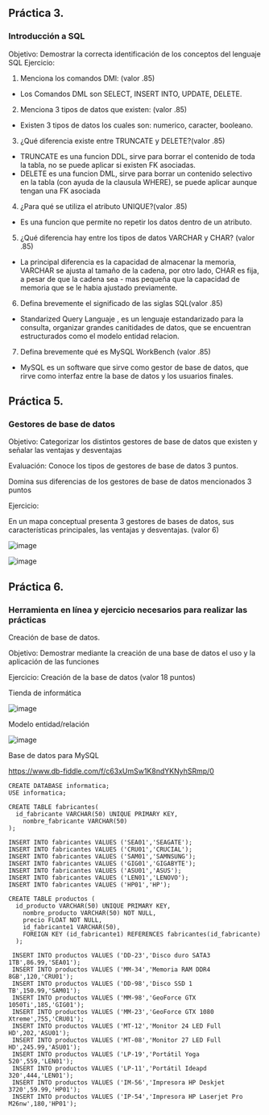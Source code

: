 ## Práctica 3.
### Introducción a SQL
Objetivo: Demostrar la correcta identificación de los conceptos del lenguaje SQL
Ejercicio:

1. Menciona los comandos DMl: (valor .85)
- Los Comandos DML son SELECT, INSERT INTO, UPDATE, DELETE.

2. Menciona 3 tipos de datos que existen: (valor .85)
- Existen 3 tipos de datos los cuales son: numerico, caracter, booleano.


3. ¿Qué diferencia existe entre TRUNCATE y DELETE?(valor .85)
- TRUNCATE es una funcion DDL, sirve para borrar el contenido de toda la tabla, no se puede aplicar si existen FK asociadas.
- DELETE es una funcion DML, sirve para borrar un contenido selectivo en la tabla (con ayuda de la clausula WHERE), se puede aplicar aunque tengan una FK asociada

4. ¿Para qué se utiliza el atributo UNIQUE?(valor .85)
- Es una funcion que permite no repetir los datos dentro de un atributo.

5. ¿Qué diferencia hay entre los tipos de datos VARCHAR y CHAR? (valor .85)
- La principal diferencia es la capacidad de almacenar la memoria, VARCHAR se ajusta al tamaño de la cadena, por otro lado, CHAR es fija, a pesar de que la cadena sea  - mas pequeña que la capacidad de memoria que se le habia ajustado previamente.

6. Defina brevemente el significado de las siglas SQL(valor .85)
- Standarized Query Languaje , es un lenguaje estandarizado para la consulta, organizar  grandes canitidades de datos, que se encuentran estructurados como el modelo entidad relacion.

7. Defina brevemente qué es MySQL WorkBench (valor .85)
- MySQL es un software que sirve como gestor de base de datos, que rirve como interfaz entre la base de datos y los usuarios finales.
## Práctica 5.
### Gestores de base de datos

Objetivo: Categorizar los distintos gestores de base de datos que existen y señalar las
ventajas y desventajas

Evaluación: Conoce los tipos de gestores de base de datos 3 puntos.

Domina sus diferencias de los gestores de base de datos mencionados 3 puntos

Ejercicio:

En un mapa conceptual presenta 3 gestores de bases de datos, sus características
principales, las ventajas y desventajas. (valor 6)

![image](https://user-images.githubusercontent.com/91554777/170415427-e2b7321b-a97f-43b0-ac24-6e506c307e6b.png)

![image](https://user-images.githubusercontent.com/34118685/170531194-8e77b272-aeed-43ba-b3d7-2a3aa757dfe7.png)


## Práctica 6.
### Herramienta en línea y ejercicio necesarios para realizar las prácticas

Creación de base de datos.

Objetivo: Demostrar mediante la creación de una base de datos el uso y la aplicación de
las funciones

Ejercicio: Creación de la base de datos (valor 18 puntos)

Tienda de informática

![image](https://user-images.githubusercontent.com/91554777/170415101-717bca19-3644-46a9-8a57-8d5940c5d283.png)




Modelo entidad/relación

![image](https://user-images.githubusercontent.com/34118685/170522602-ed5f68c3-a848-43c6-9718-879a3a1092f9.png)



Base de datos para MySQL

https://www.db-fiddle.com/f/c63xUmSw1K8ndYKNyhSRmp/0

    CREATE DATABASE informatica;
    USE informatica;

    CREATE TABLE fabricantes(
      id_fabricante VARCHAR(50) UNIQUE PRIMARY KEY,
        nombre_fabricante VARCHAR(50)
    );

    INSERT INTO fabricantes VALUES ('SEA01','SEAGATE');
    INSERT INTO fabricantes VALUES ('CRU01','CRUCIAL');
    INSERT INTO fabricantes VALUES ('SAM01','SAMNSUNG');
    INSERT INTO fabricantes VALUES ('GIG01','GIGABYTE');
    INSERT INTO fabricantes VALUES ('ASU01','ASUS');
    INSERT INTO fabricantes VALUES ('LEN01','LENOVO');
    INSERT INTO fabricantes VALUES ('HP01','HP');

    CREATE TABLE productos (
      id_producto VARCHAR(50) UNIQUE PRIMARY KEY,
        nombre_producto VARCHAR(50) NOT NULL,
        precio FLOAT NOT NULL,
        id_fabricante1 VARCHAR(50),
        FOREIGN KEY (id_fabricante1) REFERENCES fabricantes(id_fabricante)
      );

     INSERT INTO productos VALUES ('DD-23','Disco duro SATA3 1TB',86.99,'SEA01');
     INSERT INTO productos VALUES ('MM-34','Memoria RAM DDR4 8GB',120,'CRU01');
     INSERT INTO productos VALUES ('DD-98','Disco SSD 1 TB',150.99,'SAM01');
     INSERT INTO productos VALUES ('MM-98','GeoForce GTX 1050Ti',185,'GIG01');
     INSERT INTO productos VALUES ('MM-23','GeoForce GTX 1080 Xtreme',755,'CRU01');
     INSERT INTO productos VALUES ('MT-12','Monitor 24 LED Full HD',202,'ASU01');
     INSERT INTO productos VALUES ('MT-08','Monitor 27 LED Full HD',245.99,'ASU01');
     INSERT INTO productos VALUES ('LP-19','Portátil Yoga 520',559,'LEN01');
     INSERT INTO productos VALUES ('LP-11','Portátil Ideapd 320',444,'LEN01');
     INSERT INTO productos VALUES ('IM-56','Impresora HP Deskjet 3720',59.99,'HP01');
     INSERT INTO productos VALUES ('IP-54','Impresora HP Laserjet Pro M26nw',180,'HP01');
 
